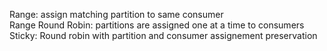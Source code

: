 Range: assign matching partition to same consumer   
Range Round Robin: partitions are assigned one at a time to consumers   
Sticky: Round robin with partition and consumer assignement preservation
